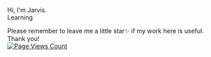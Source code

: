 Hi, I'm Jarvis.  
Learning

Please remember to leave me a little star✨ if my work here is useful.  
Thank you!  
[![Page Views Count](https://badges.toozhao.com/badges/01F11Q551FP7A8X6SPC8YR00WA/blue.svg)](https://badges.toozhao.com/stats/01F11Q551FP7A8X6SPC8YR00WA "Get your own page views count badge on badges.toozhao.com")
<!---
Jarvisni/Jarvisni is a ✨ special ✨ repository because its `README.md` (this file) appears on your GitHub profile.
You can click the Preview link to take a look at your changes.
--->
